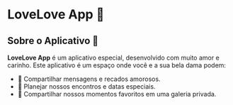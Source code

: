 # LoveLove App 💖

## Sobre o Aplicativo 📱

**LoveLove App** é um aplicativo especial, desenvolvido com muito amor e carinho. Este aplicativo é um espaço onde você e a sua bela dama podem:

- 💌 Compartilhar mensagens e recados amorosos.
- 📅 Planejar nossos encontros e datas especiais.
- 📸 Compartilhar nossos momentos favoritos em uma galeria privada.
